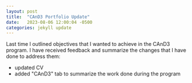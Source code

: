 ```yaml
---
layout: post
title:  "CAnD3 Portfolio Update"
date:   2023-08-06 12:00:04 -0500
categories: jekyll update
---
```


Last time I outlined objectives that I wanted to achieve in the CAnD3 program. I have received feedback and summarize the changes that I have done to address them:

- updated CV
- added "CAnD3" tab to summarize the work done during the program

